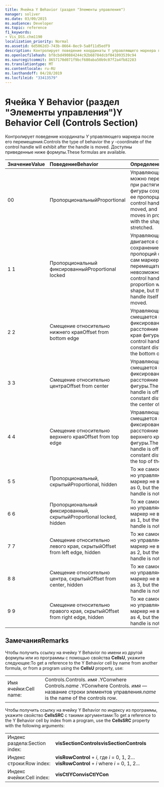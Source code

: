 ```yaml
---
title: Ячейка Y Behavior (раздел "Элементы управления")
manager: soliver
ms.date: 03/09/2015
ms.audience: Developer
ms.topic: reference
f1_keywords:
- Vis_DSS.chm1190
localization_priority: Normal
ms.assetid: 6d5062d3-743b-8664-8ec9-5a8f11d5edf9
description: Контролирует поведение координаты Y управляющего маркера после его перемещения. Доступны приведенные ниже формулы.
ms.openlocfilehash: bf8cbd490884244c92b68784dcbf041093539c94
ms.sourcegitcommit: 8657170d071f9bcf680aba50b9c07f2a4fb82283
ms.translationtype: MT
ms.contentlocale: ru-RU
ms.lasthandoff: 04/28/2019
ms.locfileid: "33413579"
---
```

# <a name="y-behavior-cell-controls-section"></a><span data-ttu-id="7d985-104">Ячейка Y Behavior (раздел "Элементы управления")</span><span class="sxs-lookup"><span data-stu-id="7d985-104">Y Behavior Cell (Controls Section)</span></span>

<span data-ttu-id="7d985-105">Контролирует поведение координаты *Y* управляющего маркера после его перемещения.</span><span class="sxs-lookup"><span data-stu-id="7d985-105">Controls the type of behavior the  *y*  -coordinate of the control handle will exhibit after the handle is moved.</span></span> <span data-ttu-id="7d985-106">Доступны приведенные ниже формулы.</span><span class="sxs-lookup"><span data-stu-id="7d985-106">These formulas are available.</span></span> 
  
|<span data-ttu-id="7d985-107">**Значение**</span><span class="sxs-lookup"><span data-stu-id="7d985-107">**Value**</span></span>|<span data-ttu-id="7d985-108">**Поведение**</span><span class="sxs-lookup"><span data-stu-id="7d985-108">**Behavior**</span></span>|<span data-ttu-id="7d985-109">**Определение**</span><span class="sxs-lookup"><span data-stu-id="7d985-109">**Definition**</span></span>|<span data-ttu-id="7d985-110">**Константа автоматизации**</span><span class="sxs-lookup"><span data-stu-id="7d985-110">**Automation constant**</span></span>|
|:-----|:-----|:-----|:-----|
| <span data-ttu-id="7d985-111">0</span><span class="sxs-lookup"><span data-stu-id="7d985-111">0</span></span>  <br/> | <span data-ttu-id="7d985-112">Пропорциональный</span><span class="sxs-lookup"><span data-stu-id="7d985-112">Proportional</span></span>  <br/> | <span data-ttu-id="7d985-113">Управляющий маркер можно перемещать, но при растягивании фигуры сохраняются ее пропорции.</span><span class="sxs-lookup"><span data-stu-id="7d985-113">The control handle can be moved, and it also moves in proportion with the shape when it is stretched.</span></span>  <br/> |<span data-ttu-id="7d985-114">**visCtlProportional**</span><span class="sxs-lookup"><span data-stu-id="7d985-114">**visCtlProportional**</span></span> <br/> |
| <span data-ttu-id="7d985-115">1 </span><span class="sxs-lookup"><span data-stu-id="7d985-115">1</span></span>  <br/> | <span data-ttu-id="7d985-116">Пропорциональный фиксированный</span><span class="sxs-lookup"><span data-stu-id="7d985-116">Proportional locked</span></span>  <br/> | <span data-ttu-id="7d985-117">Управляющий маркер двигается с сохранением пропорций фигуры, но сам маркер перемещать невозможно.</span><span class="sxs-lookup"><span data-stu-id="7d985-117">The control handle moves in proportion with the shape, but the control handle itself cannot be moved.</span></span>  <br/> |<span data-ttu-id="7d985-118">**visCtlLocked**</span><span class="sxs-lookup"><span data-stu-id="7d985-118">**visCtlLocked**</span></span> <br/> |
| <span data-ttu-id="7d985-119">2 </span><span class="sxs-lookup"><span data-stu-id="7d985-119">2</span></span>  <br/> | <span data-ttu-id="7d985-120">Смещение относительно нижнего края</span><span class="sxs-lookup"><span data-stu-id="7d985-120">Offset from bottom edge</span></span>  <br/> | <span data-ttu-id="7d985-121">Управляющий маркер смещается на фиксированное расстояние от нижнего края фигуры.</span><span class="sxs-lookup"><span data-stu-id="7d985-121">The control handle is offset a constant distance from the bottom of the shape.</span></span>  <br/> |<span data-ttu-id="7d985-122">**visCtlOffsetMin**</span><span class="sxs-lookup"><span data-stu-id="7d985-122">**visCtlOffsetMin**</span></span> <br/> |
| <span data-ttu-id="7d985-123">3 </span><span class="sxs-lookup"><span data-stu-id="7d985-123">3</span></span>  <br/> | <span data-ttu-id="7d985-124">Смещение относительно центра</span><span class="sxs-lookup"><span data-stu-id="7d985-124">Offset from center</span></span>  <br/> | <span data-ttu-id="7d985-125">Управляющий маркер смещается на фиксированное расстояние от центра фигуры.</span><span class="sxs-lookup"><span data-stu-id="7d985-125">The control handle is offset a constant distance from the center of the shape.</span></span>  <br/> |<span data-ttu-id="7d985-126">**visCtlOffsetMid**</span><span class="sxs-lookup"><span data-stu-id="7d985-126">**visCtlOffsetMid**</span></span> <br/> |
| <span data-ttu-id="7d985-127">4 </span><span class="sxs-lookup"><span data-stu-id="7d985-127">4</span></span>  <br/> | <span data-ttu-id="7d985-128">Смещение относительно верхнего края</span><span class="sxs-lookup"><span data-stu-id="7d985-128">Offset from top edge</span></span>  <br/> | <span data-ttu-id="7d985-129">Управляющий маркер смещается на фиксированное расстояние от верхнего края фигуры.</span><span class="sxs-lookup"><span data-stu-id="7d985-129">The control handle is offset a constant distance from the top of the shape.</span></span>  <br/> |<span data-ttu-id="7d985-130">**visCtlOffsetMax**</span><span class="sxs-lookup"><span data-stu-id="7d985-130">**visCtlOffsetMax**</span></span> <br/> |
| <span data-ttu-id="7d985-131">5 </span><span class="sxs-lookup"><span data-stu-id="7d985-131">5</span></span>  <br/> | <span data-ttu-id="7d985-132">Пропорциональный, скрытый</span><span class="sxs-lookup"><span data-stu-id="7d985-132">Proportional, hidden</span></span>  <br/> | <span data-ttu-id="7d985-133">То же самое, что и 0, но управляющий маркер не виден.</span><span class="sxs-lookup"><span data-stu-id="7d985-133">Same as 0, but the control handle is not visible.</span></span>  <br/> |<span data-ttu-id="7d985-134">**visCtlProportionalHidden**</span><span class="sxs-lookup"><span data-stu-id="7d985-134">**visCtlProportionalHidden**</span></span> <br/> |
| <span data-ttu-id="7d985-135">6 </span><span class="sxs-lookup"><span data-stu-id="7d985-135">6</span></span>  <br/> | <span data-ttu-id="7d985-136">Пропорциональный фиксированный, скрытый</span><span class="sxs-lookup"><span data-stu-id="7d985-136">Proportional locked, hidden</span></span>  <br/> | <span data-ttu-id="7d985-137">То же самое, что и 1, но управляющий маркер не виден.</span><span class="sxs-lookup"><span data-stu-id="7d985-137">Same as 1, but the control handle is not visible.</span></span>  <br/> |<span data-ttu-id="7d985-138">**visCtlLockedHiddenv**</span><span class="sxs-lookup"><span data-stu-id="7d985-138">**visCtlLockedHiddenv**</span></span> <br/> |
| <span data-ttu-id="7d985-139">7 </span><span class="sxs-lookup"><span data-stu-id="7d985-139">7</span></span>  <br/> | <span data-ttu-id="7d985-140">Смещение относительно левого края, скрытый</span><span class="sxs-lookup"><span data-stu-id="7d985-140">Offset from left edge, hidden</span></span>  <br/> | <span data-ttu-id="7d985-141">То же самое, что и 2, но управляющий маркер не виден.</span><span class="sxs-lookup"><span data-stu-id="7d985-141">Same as 2, but the control handle is not visible.</span></span>  <br/> |<span data-ttu-id="7d985-142">**visCtlOffsetMinHidden**</span><span class="sxs-lookup"><span data-stu-id="7d985-142">**visCtlOffsetMinHidden**</span></span> <br/> |
| <span data-ttu-id="7d985-143">8 </span><span class="sxs-lookup"><span data-stu-id="7d985-143">8</span></span>  <br/> | <span data-ttu-id="7d985-144">Смещение относительно центра, скрытый</span><span class="sxs-lookup"><span data-stu-id="7d985-144">Offset from center, hidden</span></span>  <br/> | <span data-ttu-id="7d985-145">То же самое, что и 3, но управляющий маркер не виден.</span><span class="sxs-lookup"><span data-stu-id="7d985-145">Same as 3, but the control handle is not visible.</span></span>  <br/> |<span data-ttu-id="7d985-146">**visCtlOffsetMidHidden**</span><span class="sxs-lookup"><span data-stu-id="7d985-146">**visCtlOffsetMidHidden**</span></span> <br/> |
| <span data-ttu-id="7d985-147">9 </span><span class="sxs-lookup"><span data-stu-id="7d985-147">9</span></span>  <br/> | <span data-ttu-id="7d985-148">Смещение относительно правого края, скрытый</span><span class="sxs-lookup"><span data-stu-id="7d985-148">Offset from right edge, hidden</span></span>  <br/> | <span data-ttu-id="7d985-149">То же самое, что и 4, но управляющий маркер не виден.</span><span class="sxs-lookup"><span data-stu-id="7d985-149">Same as 4, but the control handle is not visible.</span></span>  <br/> |<span data-ttu-id="7d985-150">**visCtlOffsetMaxHidden**</span><span class="sxs-lookup"><span data-stu-id="7d985-150">**visCtlOffsetMaxHidden**</span></span> <br/> |
   
## <a name="remarks"></a><span data-ttu-id="7d985-151">Замечания</span><span class="sxs-lookup"><span data-stu-id="7d985-151">Remarks</span></span>

<span data-ttu-id="7d985-152">Чтобы получить ссылку на ячейку Y Behavior по имени из другой формулы или из программы с помощью свойства **CellsU**, укажите следующее:</span><span class="sxs-lookup"><span data-stu-id="7d985-152">To get a reference to the Y Behavior cell by name from another formula, or from a program using the **CellsU** property, use:</span></span> 
  
|||
|:-----|:-----|
| <span data-ttu-id="7d985-153">Имя ячейки:</span><span class="sxs-lookup"><span data-stu-id="7d985-153">Cell name:</span></span>  <br/> | <span data-ttu-id="7d985-154">Controls.</span><span class="sxs-lookup"><span data-stu-id="7d985-154">Controls.</span></span>  <span data-ttu-id="7d985-155">*имя* .YConwhere Controls.</span><span class="sxs-lookup"><span data-stu-id="7d985-155">*name*  .YConwhere Controls.</span></span>  <span data-ttu-id="7d985-156">*имя* — название строки элементов управления.</span><span class="sxs-lookup"><span data-stu-id="7d985-156">*name*  is the name of the controls row.</span></span>  <br/> |
   
<span data-ttu-id="7d985-157">Чтобы получить ссылку на ячейку Y Behavior по индексу из программы, укажите свойство **CellsSRC** с такими аргументами:</span><span class="sxs-lookup"><span data-stu-id="7d985-157">To get a reference to the Y Behavior cell by index from a program, use the **CellsSRC** property with the following arguments:</span></span> 
  
|||
|:-----|:-----|
| <span data-ttu-id="7d985-158">Индекс раздела:</span><span class="sxs-lookup"><span data-stu-id="7d985-158">Section index:</span></span>  <br/> |<span data-ttu-id="7d985-159">**visSectionControls**</span><span class="sxs-lookup"><span data-stu-id="7d985-159">**visSectionControls**</span></span> <br/> |
| <span data-ttu-id="7d985-160">Индекс строки:</span><span class="sxs-lookup"><span data-stu-id="7d985-160">Row index:</span></span>  <br/> |<span data-ttu-id="7d985-161">**visRowControl** +  *i*, где *i* = 0, 1, 2…</span><span class="sxs-lookup"><span data-stu-id="7d985-161">**visRowControl** +  *i*            where  *i*  = 0, 1, 2...</span></span>  <br/> |
| <span data-ttu-id="7d985-162">Индекс ячейки:</span><span class="sxs-lookup"><span data-stu-id="7d985-162">Cell index:</span></span>  <br/> |<span data-ttu-id="7d985-163">**visCtlYCon**</span><span class="sxs-lookup"><span data-stu-id="7d985-163">**visCtlYCon**</span></span> <br/> |
   

